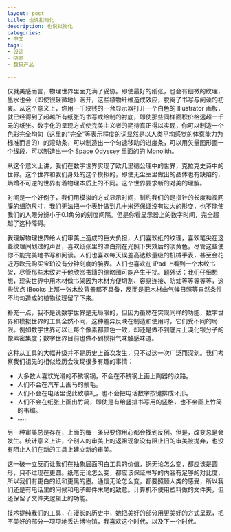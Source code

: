 ```yaml
---
layout: post
title: 也说拟物化
description: 也说拟物化
categories: 
- 中文
tags: 
- 设计
- 随笔
- 数码产品

---
```







仅就美感而言，物理世界里面充满了妥协。即使最好的纸张，也会有细微的纹理，墨水也会（即使很轻微地）洇开，这些植物纤维造成效应，脱离了书写与阅读的初衷。从这个意义上，你用一千块钱的一台显示器打开一个白色的 Illustrator 画板，就已经得到了超越所有纸张的书写或绘制的衬底，即使那些同样面积价格远超一千元的纸张。数字化的呈现方式使完美主义者的期待真正得以实现，你可以制造一个色彩完全均匀（这里的“完全”等表示程度的词显然是以人类平均感觉的体察能力为标准而言的）的滚动条，可以制造出一个匀速移动的进度条，可以用矢量图形画一个线段，可以制造出一个 Space Odyssey 里面的的 Monolith。

从这个意义上讲，我们在数字世界实现了欧几里德公理中的世界，克拉克史诗中的世界。这个世界和我们身处的这个模拟的，即使无尘室里做出的晶体也有缺陷的，熵增不可逆的世界有着物理本质上的不同。这个世界要求新的对美的理解。

时间是一个好例子，我们用模拟的方式显示时间，制约我们的是指针的长度和视网膜的细胞尺寸，我们无法把一个表针做到几十米还保证没有过大的形变，也不能使我们的人眼分辨小于0.1角分的刻度间隔。但是你看显示器上的数字时间，完全超越了这种障碍。

我理解物理世界给人们审美上造成的巨大负担，人们喜欢纸的纹理，喜欢笔尖在这些纹理间划过的声音，喜欢纸张里的漂白剂在光照下失效后的淡黄色，尽管这些使你不能完美地书写和阅读。人们也喜欢每天误差高达秒量级的机械手表，甚至会花近万欧元购买宝珀没有分钟刻度的腕表。人们也喜欢在 iPad 上看到一个木纹书架，尽管那些木纹对于他欣赏书籍的缩略图可能产生干扰。题外话：我们仔细想想，现实世界中用木材做书架因为木材方便切割、容易连接、防蛀等等等等等，这些优点 iBooks 上那一张木纹背景都不具备，反而是把木材由气候日照等自然条件不均匀造成的植物纹理留了下来。

补充一点，我不是说数字世界是无局限的，但因为虽然在实现同样的功能，数字世界和模拟世界的工具全然不同，这种差异反映在制造和使用时，它们受不同的局限。例如数字世界可以让每个像素都颜色一致，却还是做不到底片上溴化银分子的像素密集度；数字世界目前也做不到模拟气味触感味道。

这种从工具的大幅升级并不是历史上首次发生，只不过这一次广泛而深刻。我们考察我们祖先的相似经历会发现很多有趣的事情：

- 大多数人喜欢光滑的不锈钢锅，不会在不锈钢上画上陶器的纹路。
- 人们不会在汽车上画马的鬃毛。
- 人们不会在电话里说此致敬礼，也不会把电话数字按键排成环形。
- 人们不会在纸张上画出竹简，即使是有给竖排书写用的竖格，也不会画上竹简的韦编。
- ……

另一种审美总是存在，上面的每一条只要你用心都会找到反例。但是，改变总是会发生。统计意义上讲，个别人的审美上的返祖现象没有阻止旧的审美被抛弃，也没有阻止人们在新的工具上建立新的审美。

这一破一立反而让我们在抽象层面明白工具的价值，锅无论怎么变，都应该是圆形，只不过现在更圆。纸笔无论怎么变，都应该保证书写的内容有足够的对比度，所以我们有更白的纸和更黑的墨。通信无论怎么变，都要照顾人类的感受，所以我们还是有电话里的问候和电子邮件末尾的致意。计算机不使用塑料做的文件夹，但还保留了文件夹逻辑上的功能。

技术提纯我们的工具，在漫长的历史中，她把美好的部分用更美好的方式呈现，把不美好的部分一项项地丢进博物馆，我喜欢这个时代，以及下一个时代。
